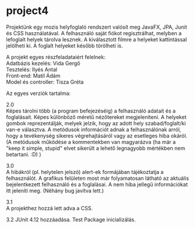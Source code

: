 # project4
  
Projektünk egy mozis helyfoglaló rendszert valósít meg JavaFX, JPA, Junit és CSS használatával.
A felhasználó saját fiókot regisztrálhat, melyben a lefoglalt helyek tárolva lesznek. A kiválasztott filmre a helyeket kattintással jelölheti ki. A foglalt helyeket később törölheti is.  

A projekt egyes részfeladataiért felelnek:  
  Adatbázis kezelés: Vida Gergő  
  Tesztelés: Ilyés Antal  
  Front-end: Matil Ádám  
  Model és controller: Tisza Gréta  
  
Az egyes verziók tartalma:  

2.0  
  Képes tárolni több (a program befejezéséig) a felhasználó adatait és a foglalásait.
  Képes különböző méretű nézőtereket megjeleníteni. A helyeket gombok reprezentálják, melyek jelzik, hogy az adott hely szabad/foglalt/ki   van-e választva.
  A metódusok információt adnak a felhasználónak arról, hogy a tevékenység sikeres végrehajtásáról vagy az esetleges hiba okáról.
  (A metódusok működése a kommentekben van magyarázva (ha már a "keep it simple, stupid" elvet sikerült a lehető legnagyobb mértékben nem   betartani. :D) ) 
  
3.0  
  A hibákról (pl. helytelen jelszó) alert-ek formájában tájékoztatja a felhasználót.
  A grafikus felületen most már folyamatosan látható az aktuális bejelentkezett felhasználó és a foglalásai. A nem hiba jellegű
  információkat itt jeleníti meg.
  (Néhány bug javítva lett.)
  
3.1  
A projekthez hozzá lett adva a CSS.

3.2
JUnit 4.12 hozzáadása. Test Package inicializálás.
